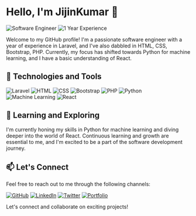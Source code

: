 # Hello, I'm JijinKumar 👋

![Software Engineer](https://img.shields.io/badge/Role-Software%20Engineer-blue)
![1 Year Experience](https://img.shields.io/badge/Experience-1%20Year-green)

Welcome to my GitHub profile! I'm a passionate software engineer with a year of experience in Laravel, and I've also dabbled in HTML, CSS, Bootstrap, PHP. Currently, my focus has shifted towards Python for machine learning, and I have a basic understanding of React.

## 🔧 Technologies and Tools

![Laravel](https://img.shields.io/badge/-Laravel-red)
![HTML](https://img.shields.io/badge/-HTML-orange)
![CSS](https://img.shields.io/badge/-CSS-blue)
![Bootstrap](https://img.shields.io/badge/-Bootstrap-purple)
![PHP](https://img.shields.io/badge/-PHP-blueviolet)
![Python](https://img.shields.io/badge/-Python-yellow)
![Machine Learning](https://img.shields.io/badge/-Machine%20Learning-green)
![React](https://img.shields.io/badge/-React-9cf)

## 🌱 Learning and Exploring

I'm currently honing my skills in Python for machine learning and diving deeper into the world of React. Continuous learning and growth are essential to me, and I'm excited to be a part of the software development journey.

## 📫 Let's Connect

Feel free to reach out to me through the following channels:

[![GitHub](https://img.shields.io/badge/-GitHub-black?style=flat&logo=github)](https://github.com/YourGitHubUsername)
[![LinkedIn](https://img.shields.io/badge/-LinkedIn-blue?style=flat&logo=linkedin)](https://www.linkedin.com/in/yourlinkedinprofile/)
[![Twitter](https://img.shields.io/badge/-Twitter-blue?style=flat&logo=twitter)](https://twitter.com/yourtwitterhandle)
[![Portfolio](https://img.shields.io/badge/-Portfolio-ff69b4)](https://www.yourportfoliowebsite.com)

Let's connect and collaborate on exciting projects!

